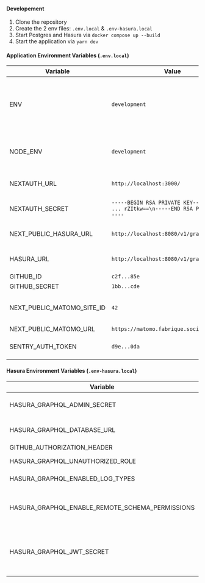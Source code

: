 #### Developement
1. Clone the repository
2. Create the 2 env files: `.env.local` & `.env-hasura.local`
3. Start Postgres and Hasura via `docker compose up --build`
4. Start the application via `yarn dev`

#### Application Environment Variables (`.env.local`)
| Variable                   | Value                                                                                | Description                                                                  |
|----------------------------|--------------------------------------------------------------------------------------|------------------------------------------------------------------------------|
| ENV                        | `development`                                                                        | When not equal to `prod` **Charon** is used to handle authentication process |
| NODE_ENV                   | `development`                                                                        | When not equal to `production` domain is set to `localhost`                  |
| NEXTAUTH_URL               | `http://localhost:3000/`                                                             | The **NextAuth** base URL                                                    |
| NEXTAUTH_SECRET            | `-----BEGIN RSA PRIVATE KEY-----\nMIIJJ ... rZItkw==\n-----END RSA PRIVATE KEY-----` | The **NextAuth** secret key                                                  |
| NEXT_PUBLIC_HASURA_URL     | `http://localhost:8080/v1/graphql`                                                   | URL of **Hasura** client side                                                |
| HASURA_URL                 | `http://localhost:8080/v1/graphql`                                                   | URL of **Hasura** server side                                                |
| GITHUB_ID                  | `c2f...85e`                                                                          | |
| GITHUB_SECRET              | `1bb...cde`                                                                          | |
| NEXT_PUBLIC_MATOMO_SITE_ID | `42`                                                                                 | The application site ID in **Matomo**                                        |
| NEXT_PUBLIC_MATOMO_URL     | `https://matomo.fabrique.social.gouv.fr/`                                            | **Matomo** URL                                                               |
| SENTRY_AUTH_TOKEN          | `d9e...0da`                                                                          | **Sentry** token used in the docker build                                    |

#### Hasura Environment Variables (`.env-hasura.local`)
| Variable                                        | Value                                                         | Description                                 |
|-------------------------------------------------|---------------------------------------------------------------|---------------------------------------------|
| HASURA_GRAPHQL_ADMIN_SECRET                     | `my_admin_password`                                           | The **Hasura** admin password               |
| HASURA_GRAPHQL_DATABASE_URL                     | `postgres://postgres:postgrespassword@postgres:5432/postgres` | **Postgres** connection string              |
| GITHUB_AUTHORIZATION_HEADER                     | `bearer ghp_RWJa...`                                          | |
| HASURA_GRAPHQL_UNAUTHORIZED_ROLE                | `anonymous`                                                   | Default **Hasura** role                     |
| HASURA_GRAPHQL_ENABLED_LOG_TYPES                | `startup, http-log, webhook-log, websocket-log, query-log`    | **Hasura** log level                        |
| HASURA_GRAPHQL_ENABLE_REMOTE_SCHEMA_PERMISSIONS | false                                                         | Toggle **Hasura** remote schema permissions |
| HASURA_GRAPHQL_JWT_SECRET                       | `{"type": "RS512", "header": {"type": "Cookie", "name": "next-auth.session-token"}, "key": "-----BEGIN RSA PUBLIC KEY-----\nMIICC ... EAAQ==\n-----END RSA PUBLIC KEY-----"}` | **Hasura** config and secret key to create session JWT |
